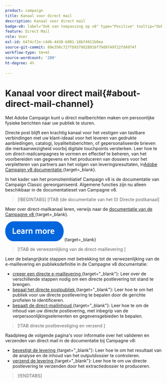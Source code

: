 ```yaml
---
product: campaign
title: Kanaal voor direct mail
description: Kanaal voor direct mail
badge-v8: label="Ook van toepassing op v8" type="Positive" tooltip="Ook van toepassing op campagne v8"
feature: Direct Mail
role: User
exl-id: 6474cf2e-c4db-4430-b001-18bf4911b0ea
source-git-commit: 89e350c727fb9379d28916f79d9749f22fd4974f
workflow-type: tm+mt
source-wordcount: '289'
ht-degree: 4%

---
```



# Kanaal voor direct mail{#about-direct-mail-channel}

Met Adobe Campaign kunt u direct mailberichten maken om persoonlijke fysieke berichten naar uw publiek te sturen.

Directe post blijft een krachtig kanaal voor het vestigen van tastbare verbindingen met uw klant-ideaal voor het leveren van gedrukte aanbiedingen, catalogi, loyaliteitsberichten, of gepersonaliseerde brieven die merkaanwezigheid voorbij digitale touchpoints versterken. Leer hoe te om direct-mailcampagnes te vormen en effectief te beheren, van het voorbereiden van gegevens en het produceren van dossiers voor het verpletteren van partners aan het volgen van leveringsresultaten, in [&#x200B; Adobe Campaign v8 documentatie &#x200B;](https://experienceleague.adobe.com/docs/campaign/campaign-v8/send/direct-mail.html?lang=nl-NL){target=_blank}.

In het kader van het promotieinitiatief Campaign v8 is de documentatie van Campaign Classic gereorganiseerd. Algemene functies zijn nu alleen beschikbaar in de documentatieset van Campagne v8.

>[!BEGINTABS]
>[!TAB {de documentatie van het 0} Directe postkanaal]  

Meer over direct-mailkanaal leren, verwijs naar de [&#x200B; documentatie van de Campagne v8 &#x200B;](https://experienceleague.adobe.com/docs/campaign/campaign-v8/send/direct-mail.html?lang=nl-NL){target=_blank}.


[![afbeelding](../../assets/do-not-localize/learn-more-button.svg)](https://experienceleague.adobe.com/docs/campaign/campaign-v8/send/direct-mail.html?lang=nl-NL){target=_blank}


>[!TAB  de verwezenlijking van de direct-maillevering ]

Leer de belangrijkste stappen met betrekking tot de verwezenlijking van de e-maillevering en publieksdefinitie in de Campagne v8 documentatie:

* [&#x200B; creeer een directe e-maillevering &#x200B;](https://experienceleague.adobe.com/docs/campaign/campaign-v8/send/direct-mail.html?lang=nl-NL#creating-a-direct-mail-delivery){target="_blank"}: Leer over de verschillende stappen nodig om een directe postlevering tot stand te brengen.
* [&#x200B; bepaal het directe postpubliek &#x200B;](https://experienceleague.adobe.com/docs/campaign/campaign-v8/send/direct-mail.html?lang=nl-NL#creating-a-direct-mail-delivery?lang=nl-NL#defining-the-direct-mail-audience){target="_blank"}: Leer hoe te om het publiek voor uw directe postlevering te bepalen door de gerichte profielen te identificeren.
* [&#x200B; bepaalt de direct-mailinhoud &#x200B;](https://experienceleague.adobe.com/docs/campaign/campaign-v8/send/direct-mail.html?lang=nl-NL#creating-a-direct-mail-delivery?lang=nl-NL#defining-the-direct-mail-content){target="_blank"}: Leer hoe te om de inhoud van uw directe postlevering, met inbegrip van de verpersoonlijkingselementen en gegevensgebieden te bepalen.

>[!TAB  directe postbevestiging en verzend ]

Raadpleeg de volgende pagina&#39;s voor informatie over het valideren en verzenden van direct mail in de documentatie bij Campagne v8:

* [&#x200B; bevestigt de levering &#x200B;](https://experienceleague.adobe.com/docs/campaign/campaign-v8/send/direct-mail.html?lang=nl-NL#creating-a-direct-mail-delivery?lang=nl-NL#defining-the-direct-mail-content){target="_blank"}: Leer hoe te om het resultaat van de analyse en de inhoud van het outputdossier te controleren.
* [&#x200B; verzend de levering &#x200B;](https://experienceleague.adobe.com/docs/campaign/campaign-v8/send/direct-mail.html?lang=nl-NL#creating-a-direct-mail-delivery?lang=nl-NL#defining-the-direct-mail-content){target="_blank"}: Leer hoe te om uw directe postlevering te verzenden door het extractiedossier te produceren.



>[!ENDTABS]
